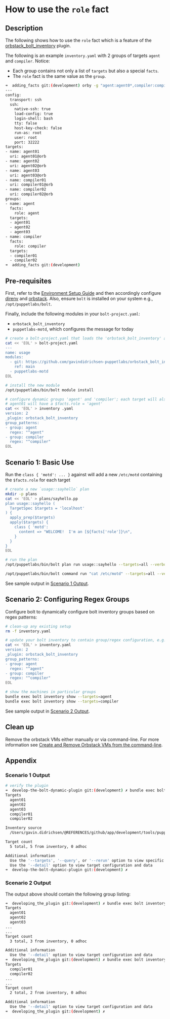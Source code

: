 # How to use the `role` fact

## Description

The following shows how to use the `role` fact which is a feature of the [orbstack_bolt_inventory](https://github.com/gavindidrichsen-puppetlabs/orbstack_bolt_inventory) plugin.

The following is an example `inventory.yaml` with 2 groups of targets `agent` and `compiler`.  Notice:

* Each group contains not only a list of `targets` but also a special `facts`.  
* The `role` fact is the same value as the `group`.

```bash
➜  adding_facts git:(development) orby -g "agent:agent0*,compiler:compil*"
---
config:
  transport: ssh
  ssh:
    native-ssh: true
    load-config: true
    login-shell: bash
    tty: false
    host-key-check: false
    run-as: root
    user: root
    port: 32222
targets:
- name: agent01
  uri: agent01@orb
- name: agent02
  uri: agent02@orb
- name: agent03
  uri: agent03@orb
- name: compiler01
  uri: compiler01@orb
- name: compiler02
  uri: compiler02@orb
groups:
- name: agent
  facts:
    role: agent
  targets:
  - agent01
  - agent02
  - agent03
- name: compiler
  facts:
    role: compiler
  targets:
  - compiler01
  - compiler02
➜  adding_facts git:(development) 
```

## Pre-requisites

First, refer to the [Environment Setup Guide](how_to_setup_environment.md) and then accordingly configure [direnv](https://direnv.net) and [orbstack](https://docs.orbstack.dev). Also, ensure `bolt` is installed on your system e.g., `/opt/puppetlabs/bolt`.

Finally, include the following modules in your `bolt-project.yaml`:

* `orbstack_bolt_inventory`
* `puppetlabs-motd`, which configures the message for today

```bash
# create a bolt-project.yaml that loads the 'orbstack_bolt_inventory' as a bolt plugin
cat << 'EOL' > bolt-project.yaml
---
name: usage
modules:
  - git: https://github.com/gavindidrichsen-puppetlabs/orbstack_bolt_inventory.git
    ref: main
  - puppetlabs-motd
EOL

# install the new module
/opt/puppetlabs/bin/bolt module install

# configure dynamic groups 'agent' and 'compiler'; each target will also have it's own 'role' fact, in other words
# agent01 will have a $facts.role = 'agent'
cat << 'EOL' > inventory .yaml
version: 2
_plugin: orbstack_bolt_inventory
group_patterns:
- group: agent
  regex: "^agent"
- group: compiler
  regex: "^compiler"
EOL
```

## Scenario 1: Basic Use

Run the `class { 'motd': ... }` against will add a new `/etc/motd` containing the `$facts.role` for each target

```bash
# create a new `usage::sayhello` plan
mkdir -p plans
cat << 'EOL' > plans/sayhello.pp
plan usage::sayhello (
  TargetSpec $targets = 'localhost'
) {
  apply_prep($targets)
  apply($targets) {
    class { 'motd':
      content => "WELCOME!  I'm an [${facts['role']}\n",
    }
  }
}
EOL

# run the plan
/opt/puppetlabs/bin/bolt plan run usage::sayhello --targets=all --verbose

/opt/puppetlabs/bin/bolt command run "cat /etc/motd" --targets=all --verbose
```

See sample output in [Scenario 1 Output](#scenario-1-output).

## Scenario 2: Configuring Regex Groups

Configure bolt to dynamically configure bolt inventory groups based on regex patterns:

```bash
# clean-up any existing setup
rm -f inventory.yaml

# update your bolt inventory to contain group/regex configuration, e.g.,
cat << 'EOL' > inventory.yaml
version: 2
_plugin: orbstack_bolt_inventory
group_patterns:
- group: agent
  regex: "^agent"
- group: compiler
  regex: "^compiler"
EOL

# show the machines in particular groups
bundle exec bolt inventory show --targets=agent
bundle exec bolt inventory show --targets=compiler
```

See sample output in [Scenario 2 Output](#scenario-2-output).

## Clean up

Remove the orbstack VMs either manually or via command-line.  For more information see [Create and Remove Orbstack VMs from the command-line](how_to_create_and_remove_orbstack_vms_from_cli.md).

## Appendix

### Scenario 1 Output

```bash
# verify the plugin
➜  develop-the-bolt-dynamic-plugin git:(development) ✗ bundle exec bolt inventory show
Targets
  agent01
  agent02
  agent03
  compiler01
  compiler02

Inventory source
  /Users/gavin.didrichsen/@REFERENCES/github/app/development/tools/puppet/@products/bolt/inventories/orbstack_inventory_USAGE/docs/develop-the-bolt-dynamic-plugin/inventory.yaml

Target count
  5 total, 5 from inventory, 0 adhoc

Additional information
  Use the '--targets', '--query', or '--rerun' option to view specific targets
  Use the '--detail' option to view target configuration and data
➜  develop-the-bolt-dynamic-plugin git:(development) ✗ 
```

### Scenario 2 Output

The output above should contain the following group listing:

```bash
➜  developing_the_plugin git:(development) ✗ bundle exec bolt inventory show --targets=agent
Targets
  agent01
  agent02
  agent03
...
...
Target count
  3 total, 3 from inventory, 0 adhoc

Additional information
  Use the '--detail' option to view target configuration and data
➜  developing_the_plugin git:(development) ✗ bundle exec bolt inventory show --targets=compiler
Targets
  compiler01
  compiler02
...
...
Target count
  2 total, 2 from inventory, 0 adhoc

Additional information
  Use the '--detail' option to view target configuration and data
➜  developing_the_plugin git:(development) ✗ 
```
